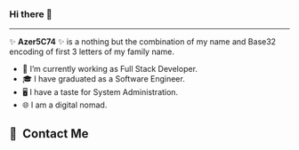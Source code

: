 ### Hi there 👋
_______________________

✨ **Azer5C74** ✨ is a nothing but the combination of my name and Base32 encoding of first 3 letters of my family name.

- 🔭 I’m currently working as Full Stack Developer.
- 🎓 I have graduated as a Software Engineer.
- 🖥️ I have a taste for System Administration.
- 🌐 I am a digital nomad.


<h2> 🚀 &nbsp;Contact Me</h2>
<p align="left">
<a href="https://www.linkedin.com/in/azer-taboubi/">
  

</a>

</p>



